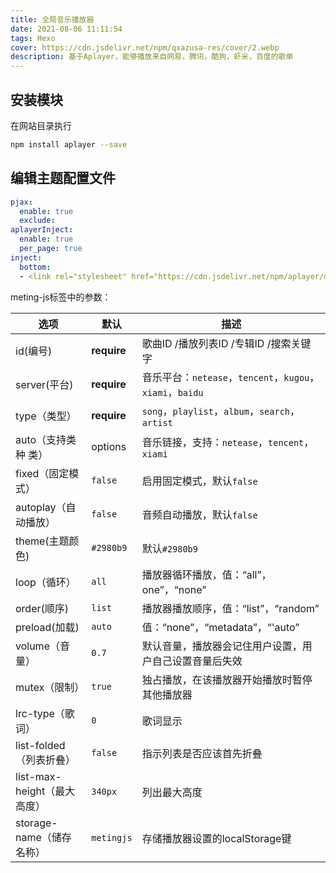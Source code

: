 ```yaml
---
title: 全局音乐播放器
date: 2021-08-06 11:11:54
tags: Hexo
cover: https://cdn.jsdelivr.net/npm/qxazusa-res/cover/2.webp
description: 基于Aplayer，能够播放来自网易，腾讯，酷狗，虾米，百度的歌单
---
```


## 安装模块

在网站目录执行

```bash
npm install aplayer --save
```

## 编辑主题配置文件

```yaml
pjax:
  enable: true
  exclude:
aplayerInject:
  enable: true
  per_page: true
inject:
  bottom:
  - <link rel="stylesheet" href="https://cdn.jsdelivr.net/npm/aplayer/dist/APlayer.min.css"><script src="https://cdn.jsdelivr.net/npm/aplayer/dist/APlayer.min.js"></script><script src="https://cdn.jsdelivr.net/npm/meting@2.0.1/dist/Meting.min.js"></script><meting-js  server="netease"  type="playlist" id="5161331134" fixed="true" autoplay="true" loop="all" order="random" preload="auto" list-folded="ture" list-max-height="500px"></meting-js>
```

meting-js标签中的参数：

| 选项                        | 默认        | 描述                                                      |
| --------------------------- | ----------- | --------------------------------------------------------- |
| id(编号)                    | **require** | 歌曲ID /播放列表ID /专辑ID /搜索关键字                    |
| server(平台)                | **require** | 音乐平台：`netease`，`tencent`，`kugou`，`xiami`，`baidu` |
| type（类型）                | **require** | `song`，`playlist`，`album`，`search`，`artist`           |
| auto（支持类种 类）         | options     | 音乐链接，支持：`netease`，`tencent`，`xiami`             |
| fixed（固定模式）           | `false`     | 启用固定模式，默认`false`                                 |
| autoplay（自动播放）        | `false`     | 音频自动播放，默认`false`                                 |
| theme(主题颜色)             | `#2980b9`   | 默认`#2980b9`                                             |
| loop（循环）                | `all`       | 播放器循环播放，值：“all”，one”，“none”                   |
| order(顺序)                 | `list`      | 播放器播放顺序，值：“list”，“random”                      |
| preload(加载)               | `auto`      | 值：“none”，“metadata”，“'auto”                           |
| volume（音量）              | `0.7`       | 默认音量，播放器会记住用户设置，用户自己设置音量后失效    |
| mutex（限制）               | `true`      | 独占播放，在该播放器开始播放时暂停其他播放器              |
| lrc-type（歌词）            | `0`         | 歌词显示                                                  |
| list-folded（列表折叠）     | `false`     | 指示列表是否应该首先折叠                                  |
| list-max-height（最大高度） | `340px`     | 列出最大高度                                              |
| storage-name（储存名称）    | `metingjs`  | 存储播放器设置的localStorage键                            |
